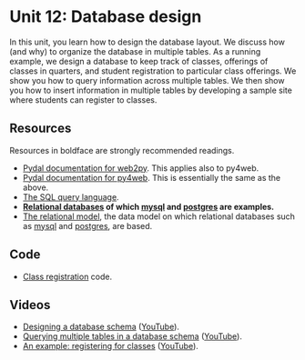 # Unit 12: Database design

In this unit, you learn how to design the database layout.  We discuss how (and why) to organize the database in multiple tables.  As a running example, we design a database to keep track of classes, offerings of classes in quarters, and student registration to particular class offerings. 
We show you how to query information across multiple tables.
We then show you how to insert information in multiple tables by developing a sample site where students can register to classes. 

## Resources

Resources in boldface are strongly recommended readings.

* [Pydal documentation for web2py](http://www.web2py.com/books/default/chapter/29/06/the-database-abstraction-layer).  This applies also to py4web. 
* [Pydal documentation for py4web](https://py4web.com/_documentation/static/en/chapter-07.html).  This is essentially the same as the above.
* [The SQL query language](https://en.wikipedia.org/wiki/SQL). 
* **[Relational databases](https://en.wikipedia.org/wiki/Relational_database) of which [mysql](https://www.mysql.com/) and [postgres](https://www.postgresql.org/) are examples.**
* [The relational model](https://en.wikipedia.org/wiki/Relational_model), the data model on which relational databases such as [mysql](https://www.mysql.com/) and [postgres](https://www.postgresql.org/), are based. 

## Code

* [Class registration](https://github.com/learn-py4web/class_registration) code. 

## Videos

* [Designing a database schema](https://drive.google.com/file/d/10NejC1lF8It8YO1DVXYRVibkDiqT3Hps/view?usp=sharing) ([YouTube](https://youtu.be/IBtoCJK5BlU)).
* [Querying multiple tables in a database schema](https://drive.google.com/file/d/1vSS9fVZYDFIPxQsCn3CTtHo6A1QQCseY/view?usp=sharing) ([YouTube](https://youtu.be/iglsK-MhRd4)).
* [An example: registering for classes](https://drive.google.com/file/d/15PUSkePFn57u1WoKMbZDcFWh_RMt7nhe/view?usp=sharing) ([YouTube](https://youtu.be/wBRWkpq-OKc)).
